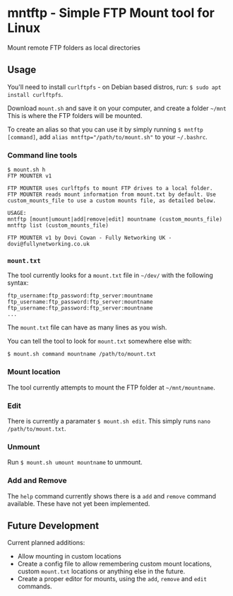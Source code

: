 # mntftp - Simple FTP Mount tool for Linux
Mount remote FTP folders as local directories

## Usage
You'll need to install `curlftpfs` - on Debian based distros, run:
`$ sudo apt install curlftpfs`.

Download `mount.sh` and save it on your computer, and create a folder `~/mnt` This is where the FTP folders will be mounted.

To create an alias so that you can use it by simply running `$ mntftp [command]`, add `alias mntftp="/path/to/mount.sh"` to your `~/.bashrc`.

### Command line tools
```
$ mount.sh h
FTP MOUNTER v1

FTP MOUNTER uses curlftpfs to mount FTP drives to a local folder.
FTP MOUNTER reads mount information from mount.txt by default. Use custom_mounts_file to use a custom mounts file, as detailed below.

USAGE:
mntftp [mount|umount|add|remove|edit] mountname (custom_mounts_file)
mntftp list (custom_mounts_file)

FTP MOUNTER v1 by Dovi Cowan - Fully Networking UK - dovi@fullynetworking.co.uk
```

### `mount.txt`
The tool currently looks for a `mount.txt` file in `~/dev/` with the following syntax:
```
ftp_username:ftp_password:ftp_server:mountname
ftp_username:ftp_password:ftp_server:mountname
ftp_username:ftp_password:ftp_server:mountname
...
```

The `mount.txt` file can have as many lines as you wish.

You can tell the tool to look for `mount.txt` somewhere else with:
```
$ mount.sh command mountname /path/to/mount.txt
```

### Mount location
The tool currently attempts to mount the FTP folder at `~/mnt/mountname`.

### Edit
There is currently a paramater `$ mount.sh edit`. This simply runs `nano /path/to/mount.txt`.

### Unmount
Run `$ mount.sh umount mountname` to unmount.

### Add and Remove
The `help` command currently shows there is a `add` and `remove` command available. These have not yet been implemented.

## Future Development
Current planned additions:

* Allow mounting in custom locations
* Create a config file to allow remembering custom mount locations, custom `mount.txt` locations or anything else in the future.
* Create a proper editor for mounts, using the `add`, `remove` and `edit` commands.
